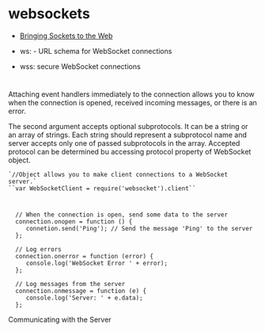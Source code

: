 # websockets

 * [Bringing Sockets to the Web](https://www.html5rocks.com/en/tutorials/websockets/basics/)

 * ws: - URL schema for WebSocket connections
 * wss: secure WebSocket connections
 
 #
 
 Attaching event handlers immediately to the connection allows you to know when the connection is opened, received incoming messages, or there is an error.
 
 The second argument accepts optional subprotocols.  It can be a string or an array of strings.  Each string should represent a subprotocol name and server accepts only one of passed subprotocols in the array.  Accepted protocol can be determined bu accessing protocol property of WebSocket object.
 
    `//Object allows you to make client connections to a WebSocket server.`
    ``var WebSocketClient = require('websocket').client``

 # 
 
      // When the connection is open, send some data to the server
      connection.onopen = function () {
         connetion.send('Ping'); // Send the message 'Ping' to the server
      };
      
      // Log errors
      connection.onerror = function (error) {
         console.log('WebSocket Error ' + error);
      };
      
      // Log messages from the server
      connection.onmessage = function (e) {
         console.log('Server: ' + e.data);
      };

 
 
 Communicating with the Server
#

